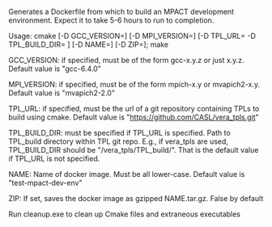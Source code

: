 Generates a Dockerfile from which to build an MPACT development environment. Expect it to take 5-6 hours to run to completion.

Usage: cmake [-D GCC_VERSION=] [-D MPI_VERSION=] [-D TPL_URL= -D TPL_BUILD_DIR= ] [-D NAME=] [-D ZIP=]; make

GCC_VERSION: if specified, must be of the form gcc-x.y.z or just x.y.z. Default value is "gcc-6.4.0"

MPI_VERSION: if specified, must be of the form mpich-x.y or mvapich2-x.y. Default value is "mvapich2-2.0"

TPL_URL: if specified, must be the url of a git repository containing TPLs to build using cmake. Default value is "https://github.com/CASL/vera_tpls.git"

TPL_BUILD_DIR: must be specified if TPL_URL is specified. Path to TPL_build directory within TPL git repo. E.g., if vera_tpls are used, TPL_BUILD_DIR should be "/vera_tpls/TPL_build/". That is the default value if TPL_URL is not specified.

NAME: Name of docker image. Must be all lower-case. Default value is "test-mpact-dev-env"

ZIP: If set, saves the docker image as gzipped NAME.tar.gz. False by default

Run cleanup.exe to clean up Cmake files and extraneous executables
